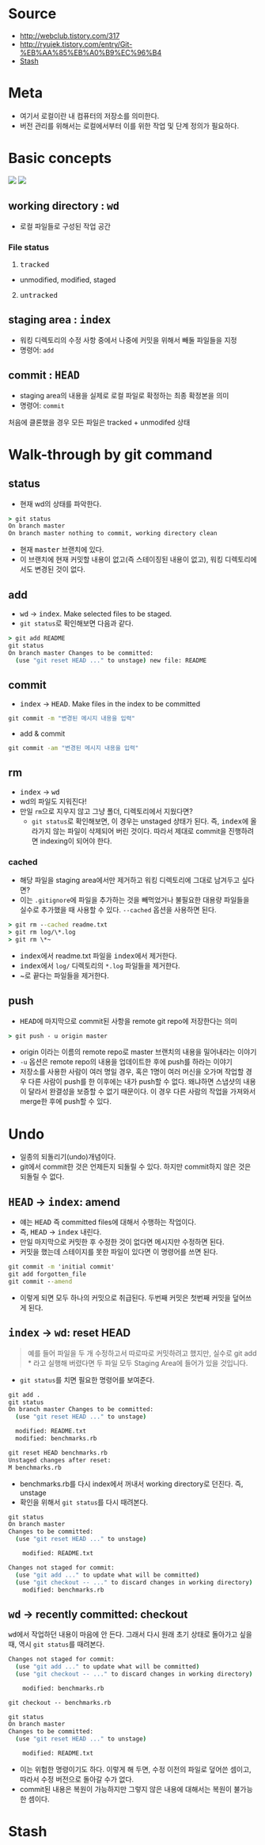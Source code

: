 # Source 
- http://webclub.tistory.com/317
- http://ryujek.tistory.com/entry/Git-%EB%AA%85%EB%A0%B9%EC%96%B4
- [Stash](http://wit.nts-corp.com/2014/03/25/1153)

# Meta 

- 여기서 로컬이란 내 컴퓨터의 저장소를 의미한다. 
- 버전 관리를 위해서는 로컬에서부터 이를 위한 작업 및 단계 정의가 필요하다. 

# Basic concepts 

![](https://git-scm.com/figures/18333fig0106-tn.png) 
![](https://t1.daumcdn.net/cfile/tistory/2171D43E56ADC9F018) 

## working directory : <kbd>wd</kbd> 
- 로컬 파일들로 구성된 작업 공간  

### File status 
1.  <kbd>tracked</kbd>
  - unmodified, modified, staged
2. <kbd>untracked</kbd>

## staging area : <kbd>index</kbd> 
- 워킹 디렉토리의 수정 사항 중에서 나중에 커밋을 위해서 빼둘 파일들을 지정 
- 명령어: `add`
## commit : <kbd>HEAD</kbd> 
- staging area의 내용을 실제로 로컬 파일로 확정하는 최종 확정본을 의미 
- 명령어: `commit`

처음에 클론했을 경우 모든 파일은 tracked + unmodifed 상태 

# Walk-through by git command 

## status 
- 현재 wd의 상태를 파악한다. 

```cmd
> git status
On branch master
On branch master nothing to commit, working directory clean
```

- 현재 <kbd>master</kbd> 브랜치에 있다. 
- 이 브랜치에 현재 커밋할 내용이 없고(즉 스테이징된 내용이 없고), 워킹 디렉토리에서도 변경된 것이 없다. 

## add 
- <kbd>wd</kbd> &rarr; <kbd>index</kbd>. Make selected files to be staged. 
- `git status`로 확인해보면 다음과 같다. 

```cmd
> git add README
git status 
On branch master Changes to be committed: 
  (use "git reset HEAD ..." to unstage) new file: README
```

## commit 
- <kbd>index</kbd> &rarr; <kbd>HEAD</kbd>. Make files in the index to be committed 

```cmd 
git commit -m "변경된 메시지 내용을 입력"
```

- add & commit 

```cmd 
git commit -am "변경된 메시지 내용을 입력"
```

## rm 
- <kbd>index</kbd> &rarr; <kbd>wd</kbd> 
- wd의 파일도 지워진다!
- 만일 `rm`으로 지우지 않고 그냥 폴더, 디렉토리에서 지웠다면? 
  - `git status`로 확인해보면, 이 경우는 unstaged 상태가 된다. 즉, <kbd>index</kbd>에 올라가지 않는 파일이 삭제되어 버린 것이다. 따라서 제대로 commit을 진행하려면 indexing이 되어야 한다. 

### cached 
- 해당 파일을 staging area에서만 제거하고 워킹 디렉토리에 그대로 남겨두고 싶다면? 
- 이는 `.gitignore`에 파일을 추가하는 것을 빼먹었거나 불필요한 대용량 파일들을 실수로 추가했을 때 사용할 수 있다. `--cached` 옵션을 사용하면 된다. 

```cmd 
> git rm --cached readme.txt
> git rm log/\*.log
> git rm \*~
```

- <kbd>index</kbd>에서 readme.txt 파일을 <kbd>index</kbd>에서 제거한다. 
- <kbd>index</kbd>에서 `log/` 디렉토리의 `*.log` 파일들을 제거한다. 
- ~로 끝다는 파일들을 제거한다. 

## push 
- <kbd>HEAD</kbd>에 마지막으로 commit된 사항을 remote git repo에 저장한다는 의미

```cmd 
> git push - u origin master
```

- origin 이라는 이름의 remote repo로 master 브랜치의 내용을 밀어내라는 이야기 
- `-u` 옵션은 remote repo의 내용을 업데이트한 후에 push를 하라는 이야기 
- 저장소를 사용한 사람이 여러 명일 경우, 혹은 1명이 여러 머신을 오가며 작업할 경우 다른 사람이 push를 한 이후에는 내가 push할 수 없다. 왜냐하면 스냅샷의 내용이 달라서 완결성을 보증할 수 없기 때문이다. 이 경우 다른 사람의 작업을 가져와서 merge한 후에 push할 수 있다. 

# Undo 
- 일종의 되돌리기(undo)개념이다. 
- git에서 commit한 것은 언제든지 되돌릴 수 있다. 하지만 commit하지 않은 것은 되돌릴 수 없다. 

## <kbd>HEAD</kbd> &rarr; <kbd>index</kbd>: amend 
- 얘는 <kbd>HEAD</kbd> 즉 committed files에 대해서 수행하는 작업이다. 
- 즉, <kbd>HEAD</kbd> &rarr; <kbd>index</kbd> 내린다. 
- 만일 마지막으로 커밋한 후 수정한 것이 없다면 메시지만 수정하면 된다. 
- 커밋을 했는데 스테이지를 못한 파일이 있다면 이 명령어를 쓰면 된다. 

```cmd
git commit -m 'initial commit' 
git add forgotten_file 
git commit --amend
```

- 이렇게 되면 모두 하나의 커밋으로 취급된다. 두번째 커밋은 첫번째 커밋을 덮어쓰게 된다. 

## <kbd>index</kbd> &rarr; <kbd>wd</kbd>: reset HEAD

> 예를 들어 파일을 두 개 수정하고서 따로따로 커밋하려고 했지만, 실수로 git add * 라고 실행해 버렸다면 두 파일 모두 Staging Area에 들어가 있을 것입니다. 

- `git status`를 치면 필요한 명령어를 보여준다. 

```cmd 
git add . 
git status 
On branch master Changes to be committed: 
  (use "git reset HEAD ..." to unstage) 

  modified: README.txt 
  modified: benchmarks.rb
```

```cmd 
git reset HEAD benchmarks.rb 
Unstaged changes after reset: 
M benchmarks.rb
```
- benchmarks.rb를 다시 index에서 꺼내서 working directory로 던진다. 즉, unstage 
- 확인을 위해서 `git status`를 다시 때려본다. 

```cmd
git status 
On branch master 
Changes to be committed: 
  (use "git reset HEAD ..." to unstage) 

    modified: README.txt 

Changes not staged for commit: 
  (use "git add ..." to update what will be committed) 
  (use "git checkout -- ..." to discard changes in working directory) 
    modified: benchmarks.rb
```

## <kbd>wd</kbd> &rarr; recently committed: checkout 

<kbd>wd</kbd>에서 작업하던 내용이 마음에 안 든다. 그래서 다시 원래 초기 상태로 돌아가고 싶을 때, 역시 `git status`를 때려본다. 

```cmd
Changes not staged for commit: 
  (use "git add ..." to update what will be committed) 
  (use "git checkout -- ..." to discard changes in working directory) 

    modified: benchmarks.rb
```

```cmd 
git checkout -- benchmarks.rb 

git status 
On branch master 
Changes to be committed: 
  (use "git reset HEAD ..." to unstage) 

    modified: README.txt
```

- 이는 위험한 명령이기도 하다. 이렇게 해 두면, 수정 이전의 파일로 덮어쓴 셈이고, 따라서 수정 버전으로 돌아갈 수가 없다. 
- commit된 내용은 복원이 가능하지만 그렇지 않은 내용에 대해서는 복원이 불가능한 셈이다. 

# Stash


